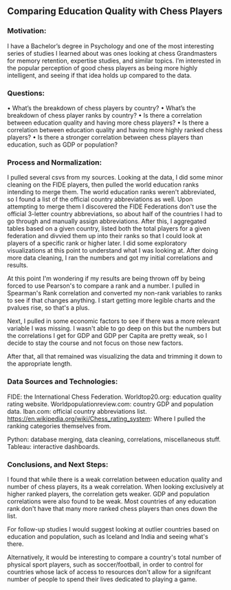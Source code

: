 ## Comparing Education Quality with Chess Players

### Motivation:

I have a Bachelor’s degree in Psychology and one of the most interesting series of studies I learned about was ones looking at chess Grandmasters for memory retention, expertise studies, and similar topics. I’m interested in the popular perception of good chess players as being more highly intelligent, and seeing if that idea holds up compared to the data.

### Questions:  

•	What’s the breakdown of chess players by country?
•	What’s the breakdown of chess player ranks by country? 
•	Is there a correlation between education quality and having more chess players?
•	Is there a correlation between education quality and having more highly ranked chess players?
•	Is there a stronger correlation between chess players than education, such as GDP or population?

### Process and Normalization:

I pulled several csvs from my sources. Looking at the data, I did some minor cleaning on the FIDE players, then pulled the world education ranks intending to merge them. The world education ranks weren't abbreviated, so I found a list of the official country abbreviations as well. Upon attempting to merge them I discovered the FIDE Federations don't use the official 3-letter country abbreviations, so about half of the countries I had to go through and manually assign abbreviations. After this, I aggregated tables based on a given country, listed both the total players for a given federation and divvied them up into their ranks so that I could look at players of a specific rank or higher later. I did some exploratory visualizations at this point to understand what I was looking at. After doing more data cleaning, I ran the numbers and got my initial correlations and results.

At this point I'm wondering if my results are being thrown off by being forced to use Pearson's to compare a rank and a number. I pulled in Spearman's Rank correlation and converted my non-rank variables to ranks to see if that changes anything. I start getting more legible charts and the pvalues rise, so that's a plus.

Next, I pulled in some economic factors to see if there was a more relevant variable I was missing. I wasn't able to go deep on this but the numbers but the correlations I get for GDP and GDP per Capita are pretty weak, so I decide to stay the course and not focus on those new factors.

After that, all that remained was visualizing the data and trimming it down to the appropriate length.

### Data Sources and Technologies:

FIDE: the International Chess Federation.
Worldtop20.org: education quality rating website.
Worldpopulationreview.com: country GDP and population data.
Iban.com: official country abbreviations list.
https://en.wikipedia.org/wiki/Chess_rating_system: Where I pulled the ranking categories themselves from.

Python: database merging, data cleaning, correlations, miscellaneous stuff.
Tableau: interactive dashboards.

### Conclusions, and Next Steps:

I found that while there is a weak correlation between education quality and number of chess players, its a weak correlation. When looking exclusively at higher ranked players, the correlation gets weaker. GDP and population correlations were also found to be weak. Most countries of any education rank don't have that many more ranked chess players than ones down the list.

For follow-up studies I would suggest looking at outlier countries based on education and population, such as Iceland and India and seeing what's there.

Alternatively, it would be interesting to compare a country's total number of physical sport players, such as soccer/football, in order to control for countries whose lack of access to resources don't allow for a signifcant number of people to spend their lives dedicated to playing a game.